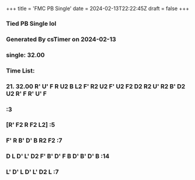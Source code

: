 +++
title = 'FMC PB Single'
date = 2024-02-13T22:22:45Z
draft = false
+++

### Tied PB Single lol

### Generated By csTimer on 2024-02-13
### single: 32.00

### Time List:
### 21. 32.00   R' U' F R U2 B L2 F' R2 U2 F' U2 F2 D2 R2 U' R2 B' D2 U2 R' F R' U' F

### :3
### [R' F2 R F2 L2] :5
### F' R B' D' B R2 F2 :7
### D L D' L' D2 F' B' D' F B D' B' D' B :14
### L' D' L D' L' D2 L :7
